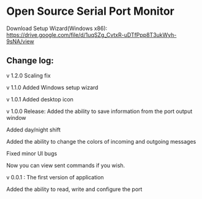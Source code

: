 # Open Source Serial Port Monitor

Download Setup Wizard(Windows x86): https://drive.google.com/file/d/1uqSZg_CvtxR-uDTfPpp8T3ukWyh-9sNA/view

## Change log:

v 1.2.0
Scaling fix

v 1.1.0
Added Windows setup wizard

v 1.0.1
Added desktop icon

v 1.0.0 Release:
Added the ability to save information from the port output window

Added day/night shift

Added the ability to change the colors of incoming and outgoing messages

Fixed minor UI bugs

Now you can view sent commands if you wish.

v 0.0.1 :
The first version of application

Added the ability to read, write and configure the port

